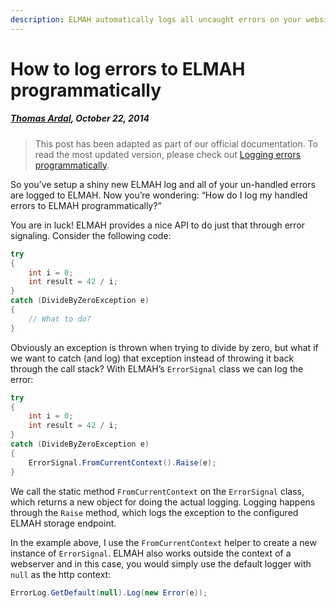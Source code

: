 ---description: ELMAH automatically logs all uncaught errors on your website. This tutorial will show you how to log exceptions manually including context information.---# How to log errors to ELMAH programmatically##### [Thomas Ardal](http://elmah.io/about/), October 22, 2014> This post has been adapted as part of our official documentation. To read the most updated version, please check out [Logging errors programmatically](http://docs.elmah.io/logging-errors-programmatically/).So you’ve setup a shiny new ELMAH log and all of your un-handled errors are logged to ELMAH. Now you’re wondering: “How do I log my handled errors to ELMAH programmatically?”You are in luck! ELMAH provides a nice API to do just that through error signaling. Consider the following code:```csharptry{    int i = 0;    int result = 42 / i;}catch (DivideByZeroException e){    // What to do?}```Obviously an exception is thrown when trying to divide by zero, but what if we want to catch (and log) that exception instead of throwing it back through the call stack? With ELMAH’s ```ErrorSignal``` class we can log the error:```csharptry{    int i = 0;    int result = 42 / i;}catch (DivideByZeroException e){    ErrorSignal.FromCurrentContext().Raise(e);}```We call the static method ```FromCurrentContext``` on the ```ErrorSignal``` class, which returns a new object for doing the actual logging. Logging happens through the ```Raise``` method, which logs the exception to the configured ELMAH storage endpoint.In the example above, I use the ```FromCurrentContext``` helper to create a new instance of ```ErrorSignal```. ELMAH also works outside the context of a webserver and in this case, you would simply use the default logger with ```null``` as the http context:```csharpErrorLog.GetDefault(null).Log(new Error(e));```